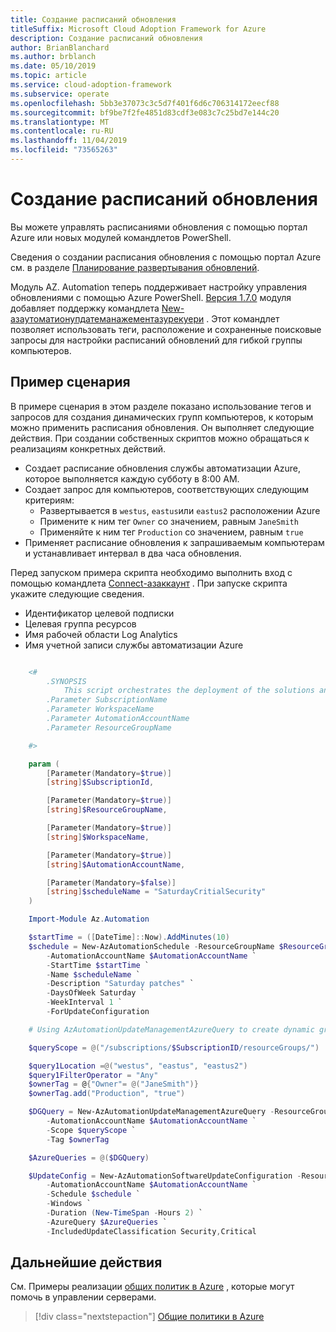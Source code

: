 ```yaml
---
title: Создание расписаний обновления
titleSuffix: Microsoft Cloud Adoption Framework for Azure
description: Создание расписаний обновления
author: BrianBlanchard
ms.author: brblanch
ms.date: 05/10/2019
ms.topic: article
ms.service: cloud-adoption-framework
ms.subservice: operate
ms.openlocfilehash: 5bb3e37073c3c5d7f401f6d6c706314172eecf88
ms.sourcegitcommit: bf9be7f2fe4851d83cdf3e083c7c25bd7e144c20
ms.translationtype: MT
ms.contentlocale: ru-RU
ms.lasthandoff: 11/04/2019
ms.locfileid: "73565263"
---
```

# <a name="create-update-schedules"></a>Создание расписаний обновления

Вы можете управлять расписаниями обновления с помощью портал Azure или новых модулей командлетов PowerShell.

Сведения о создании расписания обновления с помощью портал Azure см. в разделе [Планирование развертывания обновлений](https://docs.microsoft.com/azure/automation/automation-tutorial-update-management#schedule-an-update-deployment).

Модуль AZ. Automation теперь поддерживает настройку управления обновлениями с помощью Azure PowerShell. [Версия 1.7.0](https://www.powershellgallery.com/packages/Az/1.7.0) модуля добавляет поддержку командлета [New-азаутоматионупдатеманажементазурекуери](https://docs.microsoft.com/powershell/module/az.automation/new-azautomationupdatemanagementazurequery?view=azps-1.7.0) . Этот командлет позволяет использовать теги, расположение и сохраненные поисковые запросы для настройки расписаний обновлений для гибкой группы компьютеров.

## <a name="example-script"></a>Пример сценария

В примере сценария в этом разделе показано использование тегов и запросов для создания динамических групп компьютеров, к которым можно применить расписания обновления. Он выполняет следующие действия. При создании собственных скриптов можно обращаться к реализациям конкретных действий.

- Создает расписание обновления службы автоматизации Azure, которое выполняется каждую субботу в 8:00 AM.
- Создает запрос для компьютеров, соответствующих следующим критериям:
  - Развертывается в `westus`, `eastus`или `eastus2` расположении Azure
  - Примените к ним тег `Owner` со значением, равным `JaneSmith`
  - Применяйте к ним тег `Production` со значением, равным `true`
- Применяет расписание обновления к запрашиваемым компьютерам и устанавливает интервал в два часа обновления.

Перед запуском примера скрипта необходимо выполнить вход с помощью командлета [Connect-азаккаунт](https://docs.microsoft.com/powershell/module/az.accounts/connect-azaccount?view=azps-2.1.0) . При запуске скрипта укажите следующие сведения.

- Идентификатор целевой подписки
- Целевая группа ресурсов
- Имя рабочей области Log Analytics
- Имя учетной записи службы автоматизации Azure

```powershell

    <#
        .SYNOPSIS
            This script orchestrates the deployment of the solutions and the agents.
        .Parameter SubscriptionName
        .Parameter WorkspaceName
        .Parameter AutomationAccountName
        .Parameter ResourceGroupName

    #>

    param (
        [Parameter(Mandatory=$true)]
        [string]$SubscriptionId,

        [Parameter(Mandatory=$true)]
        [string]$ResourceGroupName,

        [Parameter(Mandatory=$true)]
        [string]$WorkspaceName,

        [Parameter(Mandatory=$true)]
        [string]$AutomationAccountName,

        [Parameter(Mandatory=$false)]
        [string]$scheduleName = "SaturdayCritialSecurity"
    )

    Import-Module Az.Automation

    $startTime = ([DateTime]::Now).AddMinutes(10)
    $schedule = New-AzAutomationSchedule -ResourceGroupName $ResourceGroupName `
        -AutomationAccountName $AutomationAccountName `
        -StartTime $startTime `
        -Name $scheduleName `
        -Description "Saturday patches" `
        -DaysOfWeek Saturday `
        -WeekInterval 1 `
        -ForUpdateConfiguration

    # Using AzAutomationUpdateManagementAzureQuery to create dynamic groups.

    $queryScope = @("/subscriptions/$SubscriptionID/resourceGroups/")

    $query1Location =@("westus", "eastus", "eastus2")
    $query1FilterOperator = "Any"
    $ownerTag = @{"Owner"= @("JaneSmith")}
    $ownerTag.add("Production", "true")

    $DGQuery = New-AzAutomationUpdateManagementAzureQuery -ResourceGroupName $ResourceGroupName `
        -AutomationAccountName $AutomationAccountName `
        -Scope $queryScope `
        -Tag $ownerTag

    $AzureQueries = @($DGQuery)

    $UpdateConfig = New-AzAutomationSoftwareUpdateConfiguration -ResourceGroupName $ResourceGroupName `
        -AutomationAccountName $AutomationAccountName `
        -Schedule $schedule `
        -Windows `
        -Duration (New-TimeSpan -Hours 2) `
        -AzureQuery $AzureQueries `
        -IncludedUpdateClassification Security,Critical
```

## <a name="next-steps"></a>Дальнейшие действия

См. Примеры реализации [общих политик в Azure](./common-policies.md) , которые могут помочь в управлении серверами.

> [!div class="nextstepaction"]
> [Общие политики в Azure](./common-policies.md)
